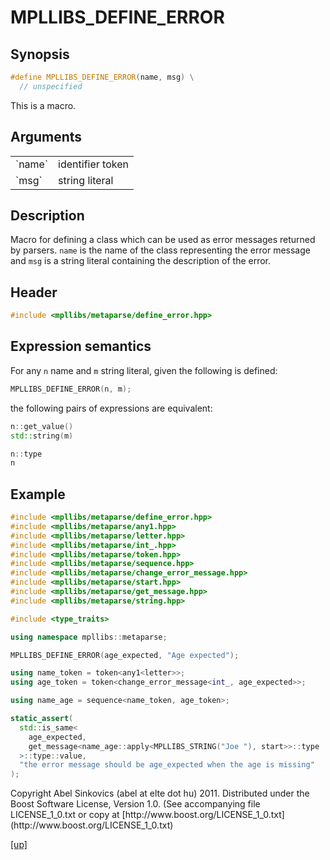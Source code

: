# MPLLIBS_DEFINE_ERROR

## Synopsis

```cpp
#define MPLLIBS_DEFINE_ERROR(name, msg) \
  // unspecified
```

This is a macro.

## Arguments

<table cellpadding='0' cellspacing='0'>
  <tr>
    <td>`name`</td>
    <td>identifier token</td>
  </tr>
  <tr>
    <td>`msg`</td>
    <td>string literal</td>
  </tr>
</table>

## Description

Macro for defining a class which can be used as error messages returned by
parsers. `name` is the name of the class representing the error message and
`msg` is a string literal containing the description of the error.

## Header

```cpp
#include <mpllibs/metaparse/define_error.hpp>
```

## Expression semantics

For any `n` name and `m` string literal, given the following is defined:

```cpp
MPLLIBS_DEFINE_ERROR(n, m);
```

the following pairs of expressions are equivalent:

```cpp
n::get_value()
std::string(m)
```

```cpp
n::type
n
```

## Example

```cpp
#include <mpllibs/metaparse/define_error.hpp>
#include <mpllibs/metaparse/any1.hpp>
#include <mpllibs/metaparse/letter.hpp>
#include <mpllibs/metaparse/int_.hpp>
#include <mpllibs/metaparse/token.hpp>
#include <mpllibs/metaparse/sequence.hpp>
#include <mpllibs/metaparse/change_error_message.hpp>
#include <mpllibs/metaparse/start.hpp>
#include <mpllibs/metaparse/get_message.hpp>
#include <mpllibs/metaparse/string.hpp>

#include <type_traits>

using namespace mpllibs::metaparse;

MPLLIBS_DEFINE_ERROR(age_expected, "Age expected");

using name_token = token<any1<letter>>;
using age_token = token<change_error_message<int_, age_expected>>;

using name_age = sequence<name_token, age_token>;

static_assert(
  std::is_same<
    age_expected,
    get_message<name_age::apply<MPLLIBS_STRING("Joe "), start>>::type
  >::type::value,
  "the error message should be age_expected when the age is missing"
);
```

<p class="copyright">
Copyright Abel Sinkovics (abel at elte dot hu) 2011.
Distributed under the Boost Software License, Version 1.0.
(See accompanying file LICENSE_1_0.txt or copy at
[http://www.boost.org/LICENSE_1_0.txt](http://www.boost.org/LICENSE_1_0.txt)
</p>

[[up]](reference.html)

